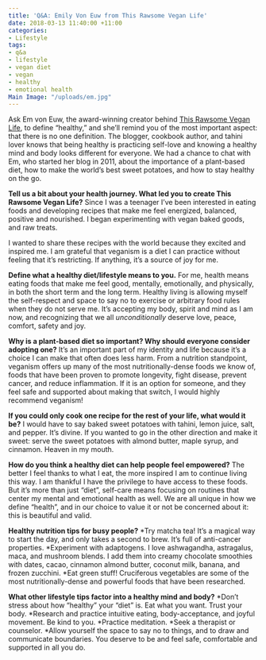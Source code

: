 ```yaml
---
title: 'Q&A: Emily Von Euw from This Rawsome Vegan Life'
date: 2018-03-13 11:40:00 +11:00
categories:
- Lifestyle
tags:
- q&a
- lifestyle
- vegan diet
- vegan
- healthy
- emotional health
Main Image: "/uploads/em.jpg"
---
```


Ask Em von Euw, the award-winning creator behind [This Rawsome Vegan Life](www.thisrawsomeveganlife.com/), to define “healthy,” and she’ll remind you of the most important aspect: that there is no one definition. The blogger, cookbook author, and tahini lover knows that being healthy is practicing self-love and knowing a healthy mind and body looks different for everyone. We had a chance to chat with Em, who started her blog in 2011, about the importance of a plant-based diet, how to make the world’s best sweet potatoes, and how to stay healthy on the go.

**Tell us a bit about your health journey. What led you to create This Rawsome Vegan Life?**
Since I was a teenager I’ve been interested in eating foods and developing recipes that make me feel energized, balanced, positive and nourished. I began experimenting with vegan baked goods, and raw treats. 

I wanted to share these recipes with the world because they excited and inspired me. I am grateful that veganism is a diet I can practice without feeling that it’s restricting. If anything, it’s a source of joy for me.

**Define what a healthy diet/lifestyle means to you.** 
For me, health means eating foods that make me feel good, mentally, emotionally, and physically, in both the short term and the long term. Healthy living is allowing myself the self-respect and space to say no to exercise or arbitrary food rules when they do not serve me. It’s accepting my body, spirit and mind as I am now, and recognizing that we all *unconditionally* deserve love, peace, comfort, safety and joy.

**Why is a plant-based diet so important? Why should everyone consider adopting one?**
It’s an important part of my identity and life because it’s a choice I can make that often does less harm. From a nutrition standpoint, veganism offers up many of the most nutritionally-dense foods we know of, foods that have been proven to promote longevity, fight disease, prevent cancer, and reduce inflammation. If it is an option for someone, and they feel safe and supported about making that switch, I would highly recommend veganism! 

**If you could only cook one recipe for the rest of your life, what would it be?**
I would have to say baked sweet potatoes with tahini, lemon juice, salt, and pepper. It’s divine. If you wanted to go in the other direction and make it sweet: serve the sweet potatoes with almond butter, maple syrup, and cinnamon. Heaven in my mouth. 

**How do you think a healthy diet can help people feel empowered?**
The better I feel thanks to what I eat, the more inspired I am to continue living this way. I am thankful I have the privilege to have access to these foods. But it’s more than just “diet”, self-care means focusing on routines that center my mental and emotional health as well. We are all unique in how we define “health”, and in our choice to value it or not be concerned about it: this is beautiful and valid. 

**Healthy nutrition tips for busy people?**
*Try matcha tea! It’s a magical way to start the day, and only takes a second to brew. It’s full of anti-cancer properties.
*Experiment with adaptogens. I love ashwagandha, astragalus, maca, and mushroom blends. I add them into creamy chocolate smoothies with dates, cacao, cinnamon almond butter, coconut milk, banana, and frozen zucchini.
*Eat green stuff! Cruciferous vegetables are some of the most nutritionally-dense and powerful foods that have been researched. 

**What other lifestyle tips factor into a healthy mind and body?**
*Don’t stress about how “healthy” your “diet” is. Eat what you want. Trust your body. 
*Research and practice intuitive eating, body-acceptance, and joyful movement. Be kind to you. 
*Practice meditation. 
*Seek a therapist or counselor. 
*Allow yourself the space to say no to things, and to draw and communicate boundaries. You deserve to be and feel safe, comfortable and supported in all you do. 